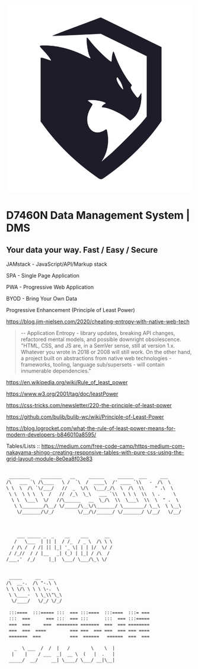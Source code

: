 <h1 align="center" width="200"><img src="assets/images/logos/logo_380x380_.svg" /></h1>

# **D7460N Data Management System | DMS**

## Your data your way. **Fast**&#160;/&#160;**Easy**&#160;/&#160;**Secure**

JAMstack - JavaScript/API/Markup stack

SPA - Single Page Application

PWA - Progressive Web Application

BYOD - Bring Your Own Data

Progressive Enhancement (Principle of Least Power)

<https://blog.jim-nielsen.com/2020/cheating-entropy-with-native-web-tech>

> -- Application Entropy - library updates, breaking API changes, refactored mental models, and possible downright obsolescence.
> "HTML, CSS, and JS are, in a SemVer sense, still at version 1.x. Whatever you wrote in 2018 or 2008 will still work. On the other hand, a project built on abstractions from native web technologies - frameworks, tooling, language sub/supersets - will contain innumerable dependencies."

<https://en.wikipedia.org/wiki/Rule_of_least_power>

<https://www.w3.org/2001/tag/doc/leastPower>

<https://css-tricks.com/newsletter/220-the-principle-of-least-power>

<https://github.com/bulib/bulib-wc/wiki/Principle-of-Least-Power>

<https://blog.logrocket.com/what-the-rule-of-least-power-means-for-modern-developers-b846010a8595/>

Tables/Lists ::
<https://medium.com/free-code-camp/https-medium-com-nakayama-shingo-creating-responsive-tables-with-pure-css-using-the-grid-layout-module-8e0ea8f03e83>

```

 ________    ________   __     ______     ______  ___     ___
/\   ___ `\ /\____   \ /  `\  /  ____\  /' ____ `\\   -  /\  \
\ \  \  /\ `\/___/   //  _  \/\  \___/_/\  \  /\  \\    " .\  \
 \ \  \ \ \  \  /   //  /_\  \_\   ___ `\\  \ \ \  \\  \ .     \
  \ \  \___\  \/   //\______   __  \_/\  \\  \___\  \\  \  " .  \
   \ \________/\__/ \/_____/\__\/\_______/ \________/ \__\  \ \__\
    \/_______/\/_/         \/__/\/______/ \/_______/ \/__/   \/__/



    ___ _____ _  _    __    ___      __
   /   \___  | || |  / /_  / _ \  /\ \ \
  / /\ /  / /| || |_| '_ \| | | |/  \/ /
 / /_//  / / |__   _| (_) | |_| / /\  /
/___,'  /_/     |_|  \___/ \___/\_\ \/


 _____     __   __
/\  __-.  /\ "-.\ \
\ \ \/\ \ \ \ \-.  \
 \ \____-  \ \_\\"\_\
  \/____/   \/_/ \/_/

 :::====  :::===== :::  === :::====  :::====  :::= ===
 :::  ===      === :::  === :::      :::  === :::=====
 ===  ===     ===  ======== =======  ===  === ========
 ===  ===  ====         === ===  === ===  === === ====
 =======  ===           ===  ======   ======  ===  ===

   _  \ ___  /  /  |   /        \    \  |
  |    |    / ___  _|  __ \  (   |  .   |
 _____/  __/     __| \____/ \___/ __|\__|

```
